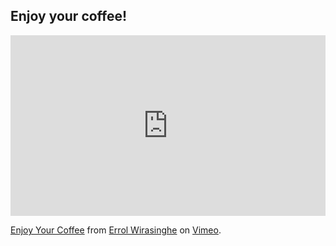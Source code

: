 <!-- title: Enjoy the Coffee, Not Cup  -->

## Enjoy your coffee! 

<div style="padding:57.42% 0 0 0;position:relative;"><iframe src="https://player.vimeo.com/video/494709367" style="position:absolute;top:0;left:0;width:100%;height:100%;" frameborder="0" allow="autoplay; fullscreen" allowfullscreen></iframe></div><script src="https://player.vimeo.com/api/player.js"></script>
<p><a href="https://vimeo.com/494709367">Enjoy Your Coffee</a> from <a href="https://vimeo.com/user96621703">Errol Wirasinghe</a> on <a href="https://vimeo.com">Vimeo</a>.</p>
<p></p>
